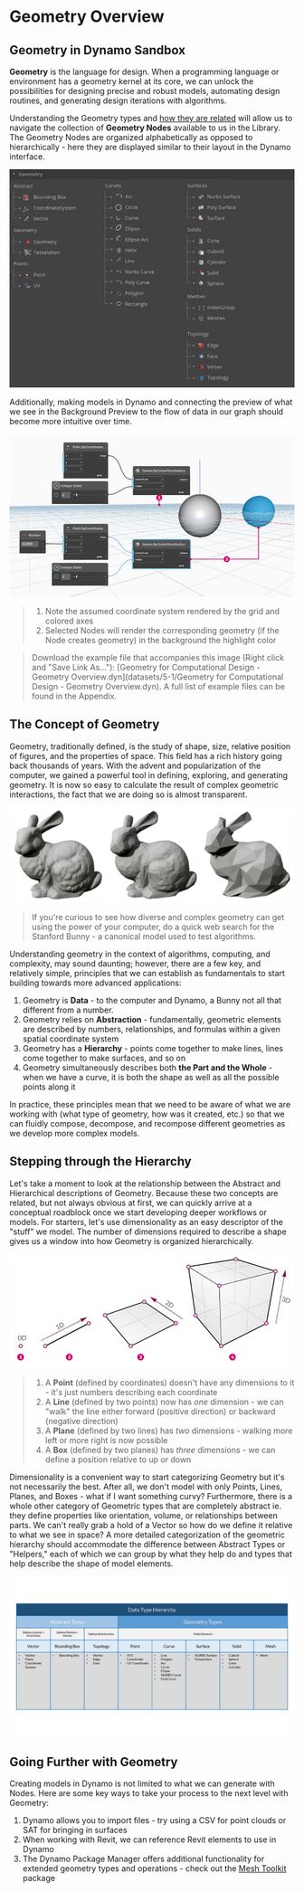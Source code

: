 # Geometry Overview

## Geometry in Dynamo Sandbox

**Geometry** is the language for design. When a programming language or environment has a geometry kernel at its core, we can unlock the possibilities for designing precise and robust models, automating design routines, and generating design iterations with algorithms.

Understanding the Geometry types and [how they are related](5-1\_geometry-overview.md#stepping-through-the-hierarchy) will allow us to navigate the collection of **Geometry Nodes** available to us in the Library. The Geometry Nodes are organized alphabetically as opposed to hierarchically - here they are displayed similar to their layout in the Dynamo interface.

![Geometry in Dynamo](../../.gitbook/assets/GeometryOrganization2.jpg)

Additionally, making models in Dynamo and connecting the preview of what we see in the Background Preview to the flow of data in our graph should become more intuitive over time.

![](<../../.gitbook/assets/Geometry for Computational Design - Overview.jpg>)

> 1. Note the assumed coordinate system rendered by the grid and colored axes
> 2. Selected Nodes will render the corresponding geometry (if the Node creates geometry) in the background the highlight color

> Download the example file that accompanies this image (Right click and "Save Link As..."): \[Geometry for Computational Design - Geometry Overview.dyn]\(datasets/5-1/Geometry for Computational Design - Geometry Overview.dyn). A full list of example files can be found in the Appendix.

## The Concept of Geometry

Geometry, traditionally defined, is the study of shape, size, relative position of figures, and the properties of space. This field has a rich history going back thousands of years. With the advent and popularization of the computer, we gained a powerful tool in defining, exploring, and generating geometry. It is now so easy to calculate the result of complex geometric interactions, the fact that we are doing so is almost transparent.

![Stanford Bunny](../../.gitbook/assets/StanfordBunny.jpg)

> If you're curious to see how diverse and complex geometry can get using the power of your computer, do a quick web search for the Stanford Bunny - a canonical model used to test algorithms.

Understanding geometry in the context of algorithms, computing, and complexity, may sound daunting; however, there are a few key, and relatively simple, principles that we can establish as fundamentals to start building towards more advanced applications:

1. Geometry is **Data** - to the computer and Dynamo, a Bunny not all that different from a number.
2. Geometry relies on **Abstraction** - fundamentally, geometric elements are described by numbers, relationships, and formulas within a given spatial coordinate system
3. Geometry has a **Hierarchy** - points come together to make lines, lines come together to make surfaces, and so on
4. Geometry simultaneously describes both **the Part and the Whole** - when we have a curve, it is both the shape as well as all the possible points along it

In practice, these principles mean that we need to be aware of what we are working with (what type of geometry, how was it created, etc.) so that we can fluidly compose, decompose, and recompose different geometries as we develop more complex models.

## Stepping through the Hierarchy

Let's take a moment to look at the relationship between the Abstract and Hierarchical descriptions of Geometry. Because these two concepts are related, but not always obvious at first, we can quickly arrive at a conceptual roadblock once we start developing deeper workflows or models. For starters, let's use dimensionality as an easy descriptor of the "stuff" we model. The number of dimensions required to describe a shape gives us a window into how Geometry is organized hierarchically.

![Computational Geometry](../../.gitbook/assets/GeometryDimensionality.jpg)

> 1. A **Point** (defined by coordinates) doesn't have any dimensions to it - it's just numbers describing each coordinate
> 2. A **Line** (defined by two points) now has _one_ dimension - we can "walk" the line either forward (positive direction) or backward (negative direction)
> 3. A **Plane** (defined by two lines) has _two_ dimensions - walking more left or more right is now possible
> 4. A **Box** (defined by two planes) has _three_ dimensions - we can define a position relative to up or down

Dimensionality is a convenient way to start categorizing Geometry but it's not necessarily the best. After all, we don't model with only Points, Lines, Planes, and Boxes - what if I want something curvy? Furthermore, there is a whole other category of Geometric types that are completely abstract ie. they define properties like orientation, volume, or relationships between parts. We can't really grab a hold of a Vector so how do we define it relative to what we see in space? A more detailed categorization of the geometric hierarchy should accommodate the difference between Abstract Types or "Helpers," each of which we can group by what they help do and types that help describe the shape of model elements.

![Geometry Hierarchy](../../.gitbook/assets/GeometryHierarchy.jpg)

## Going Further with Geometry

Creating models in Dynamo is not limited to what we can generate with Nodes. Here are some key ways to take your process to the next level with Geometry:

1. Dynamo allows you to import files - try using a CSV for point clouds or SAT for bringing in surfaces
2. When working with Revit, we can reference Revit elements to use in Dynamo
3. The Dynamo Package Manager offers additional functionality for extended geometry types and operations - check out the [Mesh Toolkit](https://github.com/DynamoDS/Dynamo/wiki/Dynamo-Mesh-Toolkit) package
